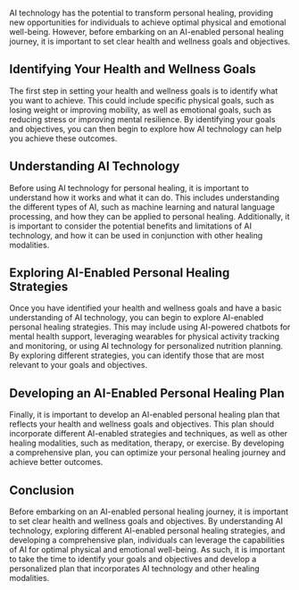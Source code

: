 
AI technology has the potential to transform personal healing, providing new opportunities for individuals to achieve optimal physical and emotional well-being. However, before embarking on an AI-enabled personal healing journey, it is important to set clear health and wellness goals and objectives.

Identifying Your Health and Wellness Goals
------------------------------------------

The first step in setting your health and wellness goals is to identify what you want to achieve. This could include specific physical goals, such as losing weight or improving mobility, as well as emotional goals, such as reducing stress or improving mental resilience. By identifying your goals and objectives, you can then begin to explore how AI technology can help you achieve these outcomes.

Understanding AI Technology
---------------------------

Before using AI technology for personal healing, it is important to understand how it works and what it can do. This includes understanding the different types of AI, such as machine learning and natural language processing, and how they can be applied to personal healing. Additionally, it is important to consider the potential benefits and limitations of AI technology, and how it can be used in conjunction with other healing modalities.

Exploring AI-Enabled Personal Healing Strategies
------------------------------------------------

Once you have identified your health and wellness goals and have a basic understanding of AI technology, you can begin to explore AI-enabled personal healing strategies. This may include using AI-powered chatbots for mental health support, leveraging wearables for physical activity tracking and monitoring, or using AI technology for personalized nutrition planning. By exploring different strategies, you can identify those that are most relevant to your goals and objectives.

Developing an AI-Enabled Personal Healing Plan
----------------------------------------------

Finally, it is important to develop an AI-enabled personal healing plan that reflects your health and wellness goals and objectives. This plan should incorporate different AI-enabled strategies and techniques, as well as other healing modalities, such as meditation, therapy, or exercise. By developing a comprehensive plan, you can optimize your personal healing journey and achieve better outcomes.

Conclusion
----------

Before embarking on an AI-enabled personal healing journey, it is important to set clear health and wellness goals and objectives. By understanding AI technology, exploring different AI-enabled personal healing strategies, and developing a comprehensive plan, individuals can leverage the capabilities of AI for optimal physical and emotional well-being. As such, it is important to take the time to identify your goals and objectives and develop a personalized plan that incorporates AI technology and other healing modalities.
